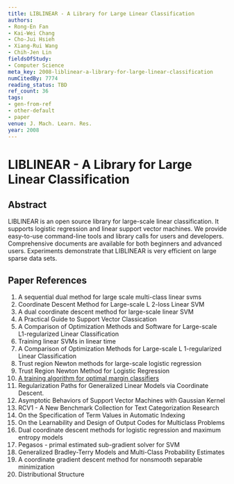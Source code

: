```yaml
---
title: LIBLINEAR - A Library for Large Linear Classification
authors:
- Rong-En Fan
- Kai-Wei Chang
- Cho-Jui Hsieh
- Xiang-Rui Wang
- Chih-Jen Lin
fieldsOfStudy:
- Computer Science
meta_key: 2008-liblinear-a-library-for-large-linear-classification
numCitedBy: 7774
reading_status: TBD
ref_count: 36
tags:
- gen-from-ref
- other-default
- paper
venue: J. Mach. Learn. Res.
year: 2008
---
```


# LIBLINEAR - A Library for Large Linear Classification

## Abstract

LIBLINEAR is an open source library for large-scale linear classification. It supports logistic regression and linear support vector machines. We provide easy-to-use command-line tools and library calls for users and developers. Comprehensive documents are available for both beginners and advanced users. Experiments demonstrate that LIBLINEAR is very efficient on large sparse data sets.

## Paper References

1. A sequential dual method for large scale multi-class linear svms
2. Coordinate Descent Method for Large-scale L 2-loss Linear SVM
3. A dual coordinate descent method for large-scale linear SVM
4. A Practical Guide to Support Vector Classication
5. A Comparison of Optimization Methods and Software for Large-scale L1-regularized Linear Classification
6. Training linear SVMs in linear time
7. A Comparison of Optimization Methods for Large-scale L 1-regularized Linear Classification
8. Trust region Newton methods for large-scale logistic regression
9. Trust Region Newton Method for Logistic Regression
10. [A training algorithm for optimal margin classifiers](1992-a-training-algorithm-for-optimal-margin-classifiers)
11. Regularization Paths for Generalized Linear Models via Coordinate Descent.
12. Asymptotic Behaviors of Support Vector Machines with Gaussian Kernel
13. RCV1 - A New Benchmark Collection for Text Categorization Research
14. On the Specification of Term Values in Automatic Indexing
15. On the Learnability and Design of Output Codes for Multiclass Problems
16. Dual coordinate descent methods for logistic regression and maximum entropy models
17. Pegasos - primal estimated sub-gradient solver for SVM
18. Generalized Bradley-Terry Models and Multi-Class Probability Estimates
19. A coordinate gradient descent method for nonsmooth separable minimization
20. Distributional Structure
